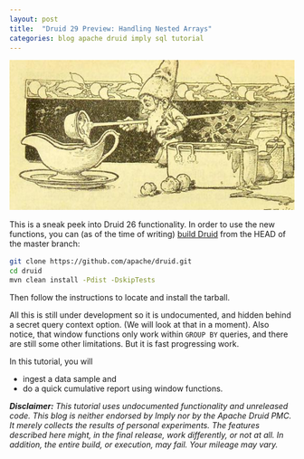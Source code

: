 ```yaml
---
layout: post
title:  "Druid 29 Preview: Handling Nested Arrays"
categories: blog apache druid imply sql tutorial
---
```

![Druid Cookbook](/assets/2021-12-21-elf.jpg)

This is a sneak peek into Druid 26 functionality. In order to use the new functions, you can (as of the time of writing) [build Druid](https://druid.apache.org/docs/latest/development/build.html) from the HEAD of the master branch:

```bash
git clone https://github.com/apache/druid.git
cd druid
mvn clean install -Pdist -DskipTests
```

Then follow the instructions to locate and install the tarball.

All this is still under development so it is undocumented, and hidden behind a secret query context option. (We will look at that in a moment). Also notice, that window functions only work within `GROUP BY` queries, and there are still some other limitations. But it is fast progressing work.

In this tutorial, you will 

- ingest a data sample and
- do a quick cumulative report using window functions.

_**Disclaimer:** This tutorial uses undocumented functionality and unreleased code. This blog is neither endorsed by Imply nor by the Apache Druid PMC. It merely collects the results of personal experiments. The features described here might, in the final release, work differently, or not at all. In addition, the entire build, or execution, may fail. Your mileage may vary._
